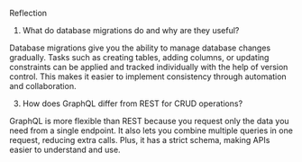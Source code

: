 Reflection

1. What do database migrations do and why are they useful?
   
Database migrations give you the ability to manage database changes gradually. Tasks such as creating tables, adding columns, or updating constraints can be applied and tracked individually with the help of version control. This makes it easier to implement consistency through automation and collaboration.


3. How does GraphQL differ from REST for CRUD operations?
   
GraphQL is more flexible than REST because you request only the data you need from a single endpoint. It also lets you combine multiple queries in one request, reducing extra calls. Plus, it has a strict schema, making APIs easier to understand and use. 

